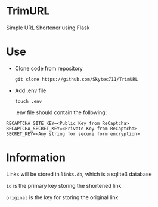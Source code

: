 # TrimURL
Simple URL Shortener using Flask

# Use

- Clone code from repository

  `git clone https://github.com/Skytec711/TrimURL`
  
- Add .env file

  `touch .env`
  
  .env file should contain the following:
```
RECAPTCHA_SITE_KEY=<Public Key from ReCaptcha>
RECAPTCHA_SECRET_KEY=<Private Key from ReCaptcha>
SECRET_KEY=<Any string for secure form encryption>
```

# Information

Links will be stored in `links.db`, which is a sqlite3 database

`id` is the primary key storing the shortened link

`original` is the key for storing the original link
